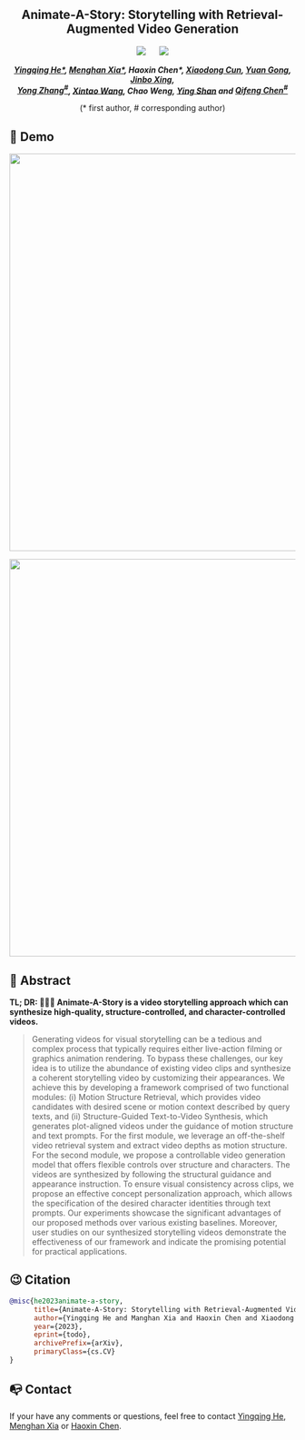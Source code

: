 <div align="center">

<h2>Animate-A-Story: Storytelling with Retrieval-Augmented Video Generation</h2> 

 <a href='TODO'><img src='https://img.shields.io/badge/ArXiv-2305.18247-red'></a> &nbsp;&nbsp;&nbsp;&nbsp;&nbsp;<a href='https://VideoCrafter.github.io/Animate-A-Story'><img src='https://img.shields.io/badge/Project-Page-Green'></a> 
  

_**[Yingqing He*](https://github.com/YingqingHe), [Menghan Xia*](https://menghanxia.github.io/), Haoxin Chen*, [Xiaodong Cun](http://vinthony.github.io/), [Yuan Gong](https://github.com/yuanygong), [Jinbo Xing](https://doubiiu.github.io/),<br> 
[Yong Zhang<sup>#](https://yzhang2016.github.io), [Xintao Wang](https://xinntao.github.io/), Chao Weng, [Ying Shan](https://scholar.google.com/citations?hl=zh-CN&user=4oXBp9UAAAAJ) and [Qifeng Chen<sup>#](https://cqf.io/)**_

(* first author, # corresponding author)

</div>

## 🥳 Demo
<p align="center"> <img src="assets/demo1.gif" width="700px"> </p>
<p align="center"> <img src="assets/demo2.gif" width="700px"> </p>


## 🔆 Abstract
<b>TL; DR: 🤗🤗🤗 **Animate-A-Story** is a video storytelling approach which can synthesize high-quality, structure-controlled, and character-controlled videos.</b>

> Generating videos for visual storytelling can be a tedious and complex process that typically requires either live-action filming or graphics animation rendering.
To bypass these challenges, our key idea is to utilize the abundance of existing video clips and synthesize a coherent storytelling video by customizing their appearances. 
We achieve this by developing a framework comprised of two functional modules: (i) Motion Structure Retrieval, which provides video candidates with desired scene or motion context described by query texts, and (ii) Structure-Guided Text-to-Video Synthesis, which generates plot-aligned videos under the guidance of motion structure and text prompts.
For the first module, we leverage an off-the-shelf video retrieval system and extract video depths as motion structure. 
For the second module, we propose a controllable video generation model that offers flexible controls over structure and characters. The videos are synthesized by following the structural guidance and appearance instruction. To ensure visual consistency across clips, we propose an effective concept personalization approach, which allows the specification of the desired character identities through text prompts.
Our experiments showcase the significant advantages of our proposed methods over various existing baselines. Moreover, user studies on our synthesized storytelling videos demonstrate the effectiveness of our framework and indicate the promising potential for practical applications.


## 😉 Citation
```bib
@misc{he2023animate-a-story,
      title={Animate-A-Story: Storytelling with Retrieval-Augmented Video Generation}, 
      author={Yingqing He and Manghan Xia and Haoxin Chen and Xiaodong Cun and Yuan Gong and Jinbo Xing and Yong Zhang and Xintao Wang and Chao Weng and Ying Shan and Qifeng Chen},
      year={2023},
      eprint={todo},
      archivePrefix={arXiv},
      primaryClass={cs.CV}
}
```
## 📭 Contact
If your have any comments or questions, feel free to contact [Yingqing He](yhebm@connect.ust.hk), [Menghan Xia](menghanxyz@gmail.com) or [Haoxin Chen](jszxchx@126.com).
